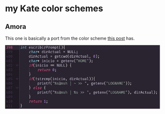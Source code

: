# my Kate color schemes

## Amora

This one is basically a port from the color scheme [this post](https://www.reddit.com/r/unixporn/comments/mykxnq/oc_amora_is_now_available_on_github/) has.

![Amora C Code](Amora/C_code_1.png)
